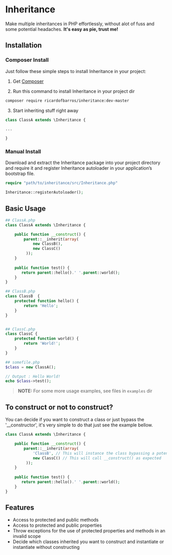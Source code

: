 Inheritance
===========
Make multiple inheritances in PHP effortlessly, without alot of fuss and some potential headaches. **It's easy as pie, trust me!**


## Installation

### Composer Install
Just follow these simple steps to install Inheritance in your project:

1. Get [Composer](http://getcomposer.org)

2. Run this command to install Inheritance in your project dir

```bash
composer require ricardofbarros/inheritance:dev-master
```

3. Start inheriting stuff right away

```php
class ClassA extends \Inheritance {

...

}
```

### Manual Install
Download and extract the Inheritance package into your project directory and require it and register Inheritance autoloader in your application’s bootstrap file.

```php
require "path/to/inheritance/src/Inheritance.php"

Inheritance::registerAutoloader();
```

## Basic Usage

```php
## ClassA.php
class ClassA extends \Inheritance {

    public function __construct() {
        parent::__inherit(array(
            new ClassB(), 
            new ClassC()
         ));
    }
    
    public function test() {
       return parent::hello().' '.parent::world();
    }    
}

## ClassB.php
class ClassB  {
    protected function hello() {
        return 'Hello';
    }
}


## ClassC.php
class ClassC {
    protected function world() {
        return 'World!';
    }
}

## somefile.php
$class = new ClassA();

// Output : Hello World!
echo $class->test();
```

> **NOTE:** For some more usage examples, see files in `examples` dir

## To construct or not to construct?

You can decide if you want to construct a class or just bypass the '__constructor', it's very simple to do that
just see the example bellow.

```php
class ClassA extends \Inheritance {

    public function __construct() {
        parent::__inherit(array(
            'ClassB', // This will instance the class bypassing a potential existence of a constructor
            new ClassC() // This will call __construct() as expected
         ));
    }
    
    public function test() {
       return parent::hello().' '.parent::world();
    }    
}
```

## Features

- Access to protected and public methods
- Access to protected and public properties
- Throw exceptions for the use of protected properties and methods in an invalid scope
- Decide which classes inherited you want to construct and instantiate or instantiate without constructing
